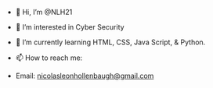 - 👋 Hi, I’m @NLH21
- 👀 I’m interested in Cyber Security
- 🌱 I’m currently learning HTML, CSS, Java Script, & Python.

- 📫 How to reach me:
- Email: nicolasleonhollenbaugh@gmail.com
<!---
NLH21/NLH21 is a ✨ special ✨ repository because its `README.md` (this file) appears on your GitHub profile.
You can click the Preview link to take a look at your changes.
--->
